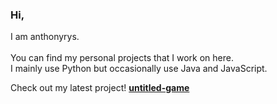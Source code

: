 ### Hi,

I am anthonyrys.<br> <br>
You can find my personal projects that I work on here. <br>
I mainly use Python but occasionally use Java and JavaScript. <br>

Check out my latest project!  **[untitled-game](https://github.com/anthonyrys/untitled-game)**
